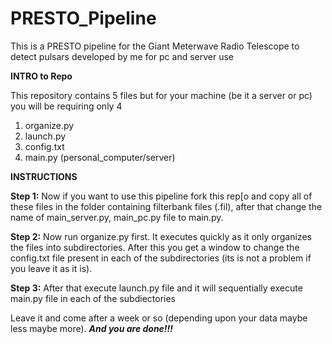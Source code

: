 # PRESTO_Pipeline
This is a PRESTO pipeline for the Giant Meterwave Radio Telescope to detect pulsars developed by me for pc and server use

**INTRO to Repo**

This repository contains 5 files but for your machine (be it a server or pc) you will be requiring only 4
1. organize.py
2. launch.py
3. config.txt
4. main.py (personal_computer/server)

**INSTRUCTIONS**

**Step 1:** Now if you want to use this pipeline fork this rep[o and copy all of these files in the folder containing filterbank files (.fil), after that change the name of main_server.py, main_pc.py file to main.py.

**Step 2:** Now run organize.py first. It executes quickly as it only organizes the files into subdirectories. After this you get a window to change the config.txt file present in each of the subdirectories (its is not a problem if you leave it as it is).

**Step 3:** After that execute launch.py file and it will sequentially execute main.py file in each of the subdiectories

Leave it and come after a week or so (depending upon your data maybe less maybe more). _**And you are done!!!**_
